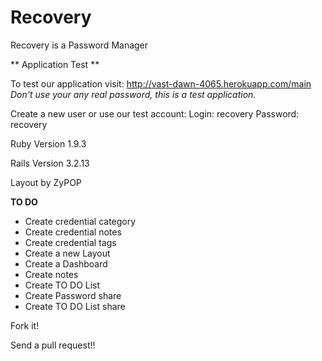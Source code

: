 Recovery
========

Recovery is a Password Manager


** Application Test **

To test our application visit: http://vast-dawn-4065.herokuapp.com/main
*Don't use your any real password, this is a test application.*

Create a new user or use our test account:
Login: recovery
Password: recovery


Ruby Version 1.9.3

Rails Version 3.2.13

Layout by ZyPOP

**TO DO**

* Create credential category
* Create credential notes
* Create credential tags
* Create a new Layout
* Create a Dashboard
* Create notes
* Create TO DO List
* Create Password share
* Create TO DO List share

Fork it!

Send a pull request!!

